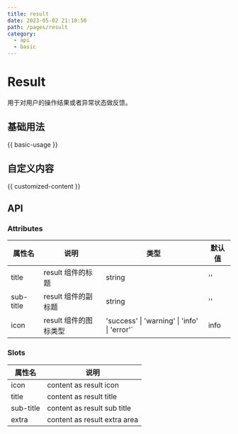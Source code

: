 ```yaml
---
title: result
date: 2023-05-02 21:10:50
path: /pages/result
category:
  - api
  - basic
---
```



# Result

用于对用户的操作结果或者异常状态做反馈。

<!-- more -->

## 基础用法

{{ basic-usage }}

## 自定义内容

{{ customized-content }}

## API

### Attributes

| 属性名       | 说明             | 类型                                                      | 默认值  |
| --------- | -------------- | ------------------------------------------------------- | ---- |
| title     | result 组件的标题   | string                                               | ''   |
| sub-title | result 组件的副标题  | string                                               | ''   |
| icon      | result 组件的图标类型 | 'success' \| 'warning' \| 'info' \| 'error'` | info |

### Slots

| 属性名        | 说明                           |
| --------- | ---------------------------- |
| icon      | content as result icon       |
| title     | content as result title      |
| sub-title | content as result sub title  |
| extra     | content as result extra area |
